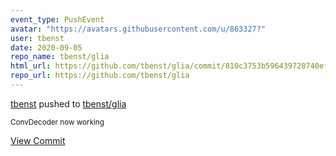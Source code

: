 ```yaml
---
event_type: PushEvent
avatar: "https://avatars.githubusercontent.com/u/863327?"
user: tbenst
date: 2020-09-05
repo_name: tbenst/glia
html_url: https://github.com/tbenst/glia/commit/810c3753b596439728740efcd34936db1a33d52d
repo_url: https://github.com/tbenst/glia
---
```


<a href='https://github.com/tbenst' target='_blank'>tbenst</a> pushed to <a href='https://github.com/tbenst/glia' target='_blank'>tbenst/glia</a>

<small>ConvDecoder now working</small>

<a href='https://github.com/tbenst/glia/commit/810c3753b596439728740efcd34936db1a33d52d' target='_blank'>View Commit</a>
